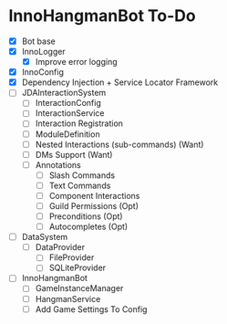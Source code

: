 # InnoHangmanBot To-Do
- [x] Bot base
- [x] InnoLogger
  - [x] Improve error logging
- [x] InnoConfig
- [x] Dependency Injection + Service Locator Framework
- [ ] JDAInteractionSystem
  - [ ] InteractionConfig
  - [ ] InteractionService
  - [ ] Interaction Registration
  - [ ] ModuleDefinition
  - [ ] Nested Interactions (sub-commands) (Want)
  - [ ] DMs Support (Want)
  - [ ] Annotations
    - [ ] Slash Commands
    - [ ] Text Commands
    - [ ] Component Interactions
    - [ ] Guild Permissions (Opt)
    - [ ] Preconditions (Opt)
    - [ ] Autocompletes (Opt)
- [ ] DataSystem
  - [ ] DataProvider
    - [ ] FileProvider
    - [ ] SQLiteProvider
- [ ] InnoHangmanBot
  - [ ] GameInstanceManager
  - [ ] HangmanService
  - [ ] Add Game Settings To Config